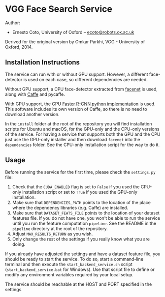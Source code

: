 VGG Face Search Service
=======================

Author:

 + Ernesto Coto, University of Oxford – <ecoto@robots.ox.ac.uk>

Derived for the original version by Omkar Parkhi, VGG - University of Oxford, 2014.

Installation Instructions
-------------------------

The service can run with or without GPU support. However, a different face-detector is used on each case, so different dependencies are needed.

Without GPU support, a CPU face-detector extracted from [facenet](https://github.com/davidsandberg/facenet) is used, along with [Caffe](https://github.com/BVLC/caffe) and pycaffe.

With GPU support, the GPU [Faster R-CNN python implementation](https://github.com/rbgirshick/py-faster-rcnn ) is used. This software includes its own version of Caffe, so there is no need to download another version.

In the `install` folder at the root of the repository you will find installation scripts for Ubuntu and macOS, for the GPU-only and the CPU-only versions of the service. For having a service that supports both the GPU and the CPU just use the GPU-only installer and then download `facenet` into the `dependencies` folder. See the CPU-only installation script for the way to do it.

Usage
-----

Before running the service for the first time, please check the `settings.py` file:

 1. Check that the `CUDA_ENABLED` flag is set to `False` if you used the CPU-only installation script or set to `True` if you used the GPU-only installation.
 2. Make sure that `DEPENDENCIES_PATH` points to the location of the place where the dependency libraries (e.g. Caffe) are installed.
 3. Make sure that `DATASET_FEATS_FILE` points to the location of your dataset features file. If you do not have one, you won't be able to run the service until you run the feature computation `pipeline`. See the README in the `pipeline` directory at the root of the repository.
 4. Adjust `MAX_RESULTS_RETURN` as you wish.
 5. Only change the rest of the settings if you really know what you are doing.

If you already have adjusted the settings and have a dataset feature file, you should be ready to start the service. To do so, start a command-line terminal and then execute the `start_backend_service.sh` script (`start_backend_service.bat` for Windows). Use that script file to define or modify any environment variables required by your local setup.

The service should be reachable at the HOST and PORT specified in the settings.
